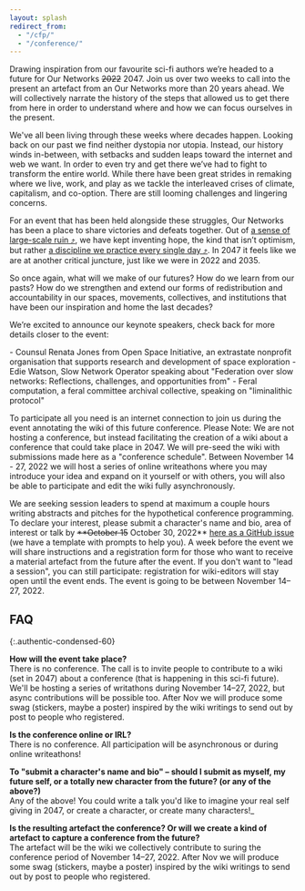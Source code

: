 ```yaml
---
layout: splash
redirect_from:
  - "/cfp/"
  - "/conference/"
---
```


Drawing inspiration from our favourite sci-fi authors we’re headed to a future for Our Networks ~~2022~~ 2047. Join us over two weeks to call into the present an artefact from an Our Networks more than 20 years ahead. We will collectively narrate the history of the steps that allowed us to get there from here in order to understand where and how we can focus ourselves in the present.

<div class="content-2047 bg-accent round p-2047 mb-1 mono" markdown="1">
  <div class="content-2047-inner" markdown="1">

We've all been living through these weeks where decades happen. Looking back on our past we find neither dystopia nor utopia. Instead, our history winds in-between, with setbacks and sudden leaps toward the internet and web we want. In order to even try and get there we’ve had to fight to transform the entire world. While there have been great strides in remaking where we live, work, and play as we tackle the interleaved crises of climate, capitalism, and co-option. There are still looming challenges and lingering concerns. 

For an event that has been held alongside these struggles, Our Networks has been a place to share victories and defeats together. Out of [a sense of large-scale ruin &#10548;](https://en.wikipedia.org/wiki/White_Noise_(novel)), we have kept inventing hope, the kind that isn’t optimism, but rather [a discipline we practice every single day &#10548;](https://towardfreedom.org/story/archives/activism/hope-is-a-discipline/). In 2047 it feels like we are at another critical juncture, just like we were in 2022 and 2035.

So once again, what will we make of our futures? How do we learn from our pasts? How do we strengthen and extend our forms of redistribution and accountability in our spaces, movements, collectives, and institutions that have been our inspiration and home the last decades?

We’re excited to announce our keynote speakers, check back for more details closer to the event:
<div markdown="1">
- Counsul Renata Jones from Open Space Initiative, an extrastate nonprofit organisation that supports research and development of space exploration
- Edie Watson, Slow Network Operator speaking about "Federation over slow networks: Reflections, challenges, and opportunities from"
- Feral computation, a feral committee archival collective, speaking on "liminalithic protocol"
</div>

  </div>

</div>

To participate all you need is an internet connection to join us during the event annotating the wiki of this future conference. Please Note: We are not hosting a conference, but instead facilitating the creation of a wiki about a conference that could take place in 2047. We will pre-seed the wiki with submissions made here as a "conference schedule". Between November 14 - 27, 2022 we will host a series of online writeathons where you may introduce your idea and expand on it yourself or with others, you will also be able to participate and edit the wiki fully asynchronously.

We are seeking session leaders to spend at maximum a couple hours writing abstracts and pitches for the hypothetical conference programming. To declare your interest, please submit a character's name and bio, area of interest or talk by  ~~**October 15~~ October 30, 2022** [here as a GitHub issue](https://github.com/ournetworks/2022-submissions/issues/new?template=submission.md&title=%5BSubmission+Title%5D) (we have a template with prompts to help you). A week before the event we will share instructions and a registration form for those who want to receive a material artefact from the future after the event. If you don't want to "lead a session", you can still participate: registration for wiki-editors will stay open until the event ends. The event is going to be between November 14–27, 2022.

## FAQ
{:.authentic-condensed-60}

**How will the event take place?**  
There is no conference. The call is to invite people to contribute to a wiki (set in 2047) about a conference (that is happening in this sci-fi future). We'll be hosting a series of writathons during November 14–27, 2022, but async contributions will be possible too. After Nov we will produce some swag (stickers, maybe a poster) inspired by the wiki writings to send out by post to people who registered.

**Is the conference online or IRL?**  
There is no conference. All participation will be asynchronous or during online writeathons!

**To "submit a character's name and bio" – should I submit as myself, my future self, or a totally new character from the future? (or any of the above?)**  
Any of the above! You could write a talk you'd like to imagine your real self giving in 2047, or create a character, or create many characters!_

**Is the resulting artefact the conference? Or will we create a kind of artefact to capture a conference from the future?**  
The artefact will be the wiki we collectively contribute to suring the conference period of November 14–27, 2022. After Nov we will produce some swag (stickers, maybe a poster) inspired by the wiki writings to send out by post to people who registered.

